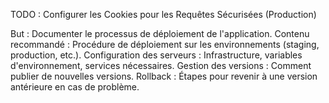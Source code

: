 TODO : Configurer les Cookies pour les Requêtes Sécurisées (Production)


But : Documenter le processus de déploiement de l'application.
Contenu recommandé :
Procédure de déploiement sur les environnements (staging, production, etc.).
Configuration des serveurs : Infrastructure, variables d'environnement, services nécessaires.
Gestion des versions : Comment publier de nouvelles versions.
Rollback : Étapes pour revenir à une version antérieure en cas de problème.